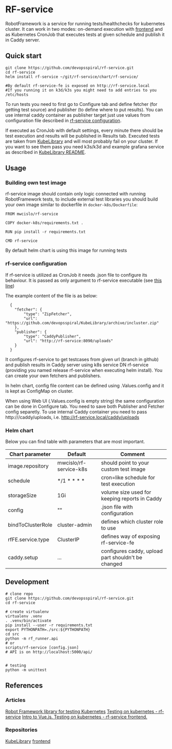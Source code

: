 # RF-service

RobotFramework is a service for running tests/healthchecks for kubernetes cluster. It can work in two modes: on-demand execution with [frontend](https://github.com/devopsspiral/rf-service-fe) and as Kubernetes CronJob that executes tests at given schedule and publish it in Caddy server. 

## Quick start

```
git clone https://github.com/devopsspiral/rf-service.git
cd rf-service
helm install rf-service ~/git/rf-service/chart/rf-service/

#By default rf-service-fe is exposed on http://rf-service.local
#If you running it on k3d/k3s you might need to add entries to you /etc/hosts
```

To run tests you need to first go to Configure tab and define fetcher (for getting test source) and publisher (to define where to put results). You can use internal caddy container as publisher target just use values from configuration file described in [rf-service configuration](#rf-service-configuration).

If executed as CronJob with default settings, every minute there should be test execution and results will be published in Results tab.
Executed tests are taken from [KubeLibrary](https://github.com/devopsspiral/KubeLibrary/tree/master/testcases) and will most 
probably fail on your cluster. If you want to see them pass you need k3s/k3d and example grafana service as described in [KubeLibrary README](https://github.com/devopsspiral/KubeLibrary).

## Usage

### Building own test image

rf-service image should contain only logic connected with running RobotFramework tests, to include external test libraries you should build your own image similar to dockerfile in `docker-k8s/Dockerfile`:

```
FROM mwcislo/rf-service

COPY docker-k8s/requirements.txt .

RUN pip install -r requirements.txt

CMD rf-service
```

By default helm chart is using this image for running tests

### rf-service configuration

If rf-service is utilized as CronJob it needs .json file to configure its behaviour. It is passed as only argument to rf-service executable (see [this line](https://github.com/devopsspiral/rf-service/blob/f07716d068b9e7aa739f0c6c024e8b62c78d23c0/chart/rf-service/templates/test-job.yaml#L17))

The example content of the file is as below:
```
  {
    "fetcher": {
        "type": "ZipFetcher",
        "url": "https://github.com/devopsspiral/KubeLibrary/archive/incluster.zip"
    },
    "publisher": {
        "type": "CaddyPublisher",
        "url": "http://rf-service:8090/uploads"
    }
  }
```

It configures rf-service to get testcases from given url (branch in github) and publish results in Caddy server using k8s service DN rf-service (providing you named release rf-service when executing helm install). You can create your own fetchers and publishers.

In helm chart, config file content can be defined using .Values.config and it is kept as ConfigMap on cluster.

When using Web UI (.Values.config is empty string) the same configuration can be done in Configure tab. You need to save both Publisher and Fetcher config separetly. To use internal Caddy container you need to pass http://<ingress host>/caddy/uploads, i.e. http://rf-service.local/caddy/uploads

### Helm chart

Below you can find table with parameters that are most important.

| Chart parameter   | Default | Comment |
| ------------- | ------------- | ------------- |
| image.repository | mwcislo/rf-service-k8s | should point to your custom test image
| schedule | \*/1 \* \* \* \* | cron=like schedule for test execution
| storageSize | 1Gi | volume size used for keeping reports in Caddy
| config | "" | .json file with configuration
| bindToClusterRole | cluster-admin |  defines which cluster role to use
| rfFE.service.type | ClusterIP | defines way of exposing rf-service-fe
| caddy.setup | ... | configures caddy, upload part shouldn't be changed

## Development

```
# clone repo
git clone https://github.com/devopsspiral/rf-service.git
cd rf-service

# create virtualenv
virtualenv .venv
. .venv/bin/activate
pip install --user -r requirements.txt
export PYTHONPATH=./src:${PYTHONPATH}
cd src
python -m rf_runner.api
# or
scripts/rf-service [config.json]
# API is on http://localhost:5000/api/


# testing
python -m unittest
```

## References

### Articles

[Robot Framework library for testing Kubernetes](https://devopsspiral.com/articles/k8s/robotframework-kubelibrary/)
[Testing on kubernetes - rf-service](https://devopsspiral.com/articles/k8s/robotframework-service/)
[Intro to Vue.js. Testing on kubernetes - rf-service frontend.](https://devopsspiral.com/articles/k8s/robotframework-service-fe/)

### Repositories

[KubeLibrary](https://github.com/devopsspiral/KubeLibrary)
[frontend](https://github.com/devopsspiral/rf-service-fe)
